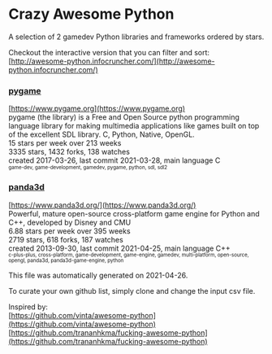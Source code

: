 # Crazy Awesome Python
A selection of 2 gamedev Python libraries and frameworks ordered by stars.  

Checkout the interactive version that you can filter and sort: 
[http://awesome-python.infocruncher.com/](http://awesome-python.infocruncher.com/)  


### [pygame](https://github.com/pygame/pygame)  
[https://www.pygame.org](https://www.pygame.org)  
pygame (the library) is a Free and Open Source python programming language library for making multimedia applications like games built on top of the excellent SDL library. C, Python, Native, OpenGL.  
15 stars per week over 213 weeks  
3335 stars, 1432 forks, 138 watches  
created 2017-03-26, last commit 2021-03-28, main language C  
<sub><sup>game-dev, game-development, gamedev, pygame, python, sdl, sdl2</sup></sub>


### [panda3d](https://github.com/panda3d/panda3d)  
[https://www.panda3d.org/](https://www.panda3d.org/)  
Powerful, mature open-source cross-platform game engine for Python and C++, developed by Disney and CMU  
6.88 stars per week over 395 weeks  
2719 stars, 618 forks, 187 watches  
created 2013-09-30, last commit 2021-04-25, main language C++  
<sub><sup>c-plus-plus, cross-platform, game-development, game-engine, gamedev, multi-platform, open-source, opengl, panda3d, panda3d-game-engine, python</sup></sub>


This file was automatically generated on 2021-04-26.  

To curate your own github list, simply clone and change the input csv file.  

Inspired by:  
[https://github.com/vinta/awesome-python](https://github.com/vinta/awesome-python)  
[https://github.com/trananhkma/fucking-awesome-python](https://github.com/trananhkma/fucking-awesome-python)  